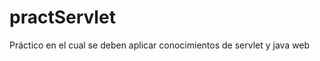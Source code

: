practServlet
============

Práctico en el cual se deben aplicar conocimientos de servlet y java web
